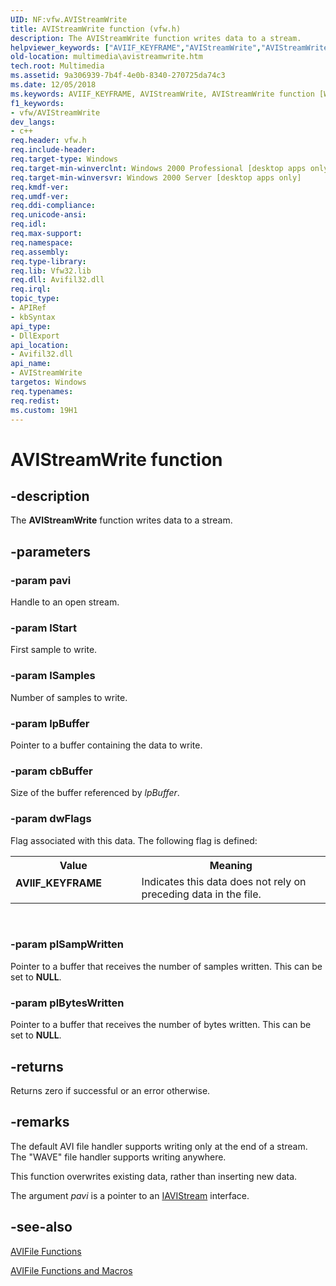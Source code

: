 ```yaml
---
UID: NF:vfw.AVIStreamWrite
title: AVIStreamWrite function (vfw.h)
description: The AVIStreamWrite function writes data to a stream.helpviewer_keywords: ["AVIIF_KEYFRAME","AVIStreamWrite","AVIStreamWrite function [Windows Multimedia]","_win32_AVIStreamWrite","multimedia.avistreamwrite","vfw/AVIStreamWrite"]
old-location: multimedia\avistreamwrite.htm
tech.root: Multimedia
ms.assetid: 9a306939-7b4f-4e0b-8340-270725da74c3
ms.date: 12/05/2018
ms.keywords: AVIIF_KEYFRAME, AVIStreamWrite, AVIStreamWrite function [Windows Multimedia], _win32_AVIStreamWrite, multimedia.avistreamwrite, vfw/AVIStreamWrite
f1_keywords:
- vfw/AVIStreamWrite
dev_langs:
- c++
req.header: vfw.h
req.include-header: 
req.target-type: Windows
req.target-min-winverclnt: Windows 2000 Professional [desktop apps only]
req.target-min-winversvr: Windows 2000 Server [desktop apps only]
req.kmdf-ver: 
req.umdf-ver: 
req.ddi-compliance: 
req.unicode-ansi: 
req.idl: 
req.max-support: 
req.namespace: 
req.assembly: 
req.type-library: 
req.lib: Vfw32.lib
req.dll: Avifil32.dll
req.irql: 
topic_type:
- APIRef
- kbSyntax
api_type:
- DllExport
api_location:
- Avifil32.dll
api_name:
- AVIStreamWrite
targetos: Windows
req.typenames: 
req.redist: 
ms.custom: 19H1
---
```


# AVIStreamWrite function


## -description



The <b>AVIStreamWrite</b> function writes data to a stream.




## -parameters




### -param pavi

Handle to an open stream.


### -param lStart

First sample to write.


### -param lSamples

Number of samples to write.


### -param lpBuffer

Pointer to a buffer containing the data to write.


### -param cbBuffer

Size of the buffer referenced by <i>lpBuffer</i>.


### -param dwFlags

Flag associated with this data. The following flag is defined:

<table>
<tr>
<th>Value</th>
<th>Meaning</th>
</tr>
<tr>
<td width="40%"><a id="AVIIF_KEYFRAME"></a><a id="aviif_keyframe"></a><dl>
<dt><b>AVIIF_KEYFRAME</b></dt>
</dl>
</td>
<td width="60%">
Indicates this data does not rely on preceding data in the file.

</td>
</tr>
</table>
 


### -param plSampWritten

Pointer to a buffer that receives the number of samples written. This can be set to <b>NULL</b>.


### -param plBytesWritten

Pointer to a buffer that receives the number of bytes written. This can be set to <b>NULL</b>.


## -returns



Returns zero if successful or an error otherwise.




## -remarks



The default AVI file handler supports writing only at the end of a stream. The "WAVE" file handler supports writing anywhere.

This function overwrites existing data, rather than inserting new data.

The argument <i>pavi</i> is a pointer to an <a href="https://docs.microsoft.com/windows/desktop/api/vfw/nn-vfw-iavistream">IAVIStream</a> interface.




## -see-also




<a href="https://docs.microsoft.com/windows/desktop/Multimedia/avifile-functions">AVIFile Functions</a>



<a href="https://docs.microsoft.com/windows/desktop/Multimedia/avifile-functions-and-macros">AVIFile Functions and Macros</a>
 

 

